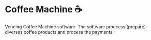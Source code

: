 # <b>Coffee Machine ☕</b>

<p>Vending Coffee Machine software. The software proccess (prepare) diverses coffee products and process the payments.</p>
